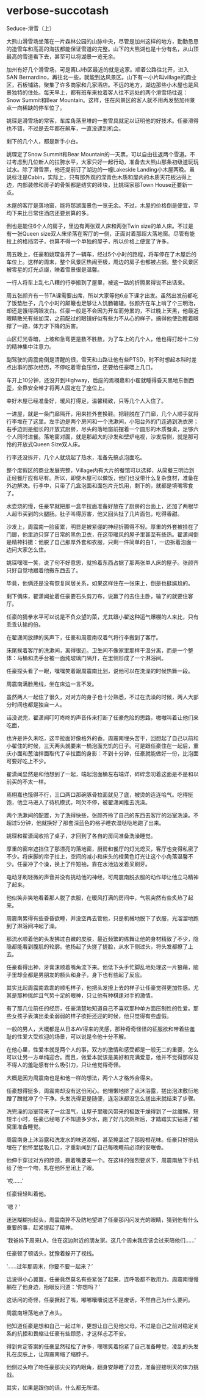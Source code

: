 # verbose-succotash
Seduce-滑雪（上）


大熊山滑雪场坐落在一片森林公园的山脉中央，尽管是加州这样的地方，勤勤恳恳的造雪车和高高的海拔都能保证雪道的完整。山下的大熊湖也是十分有名，从山顶最高的雪道看下去，甚至可以将湖景一览无余。

加州有好几个滑雪场，可是离LJ市区最近的就是这家。顺着公路往北开，进入SAN Bernardino，再往北一些，就能到达风景区。山下有一小片叫village的商业区，石板铺路，聚集了许多商家和几家酒店。不远的地方，湖边那些小木屋也是风景独特的住处。每天早上，都有班车来拉着客人往不远处的两个滑雪场往返：Snow Summit和Bear Mountain。这样，住在风景区的客人就不用再发愁加州景点一向稀缺的停车位了。

姚琛是滑雪场的常客，车库角落里堆的一套雪具就足以证明他的好技术。任豪滑得也不错，不过是去年都在飙车，一直没逮到机会。

剩下的几个人，都是新手小白。

姚琛定了Snow Summit和Bear Mountain的一天票，可以自由往返两个雪道。不过考虑到几位新人的拉胯水平，大家只好一起行动，准备去大熊山那条初级道玩玩试水。除了滑雪票，他还提前订了湖边的一幢Lakeside Landing小木屋两晚。虽说标注是Cabin，实际上，只有那外观的深青色木质和屋内的木质天花板沾得上边，内部装修和房子的骨架都是结实的砖块，比姚琛家那Town House还要新一点。

木屋的客厅是落地窗，能将那湖面景色一览无余。不过，木屋的价格倒是便宜，平均下来比日常住酒店还要划算的多。

倒也是能住6个人的房子，里边有两张双人床和两张Twin size的单人床。不过是有一张Queen size双人床坐落在客厅的一侧，正面对着那超大落地窗。尽管有能拉上的格挡帘子，也算不得一个单独的屋子，所以价格上便宜了许多。

周五晚上，任豪和姚琛各开了一辆车，经过5个小时的路程，将车停在了木屋后的车位上。这样的周末，整个风景区热闹至极，周边的房子也都被占据。整个风景区被零星的灯光点缀，映着雪景很是温馨。

一行人将车上乱七八糟的行李搬到了屋里，被这一路的折腾累得说不出话来。

周五张颜齐有一节TA课需要出席，所以大家等他6点下课才出发。虽然出发前都吃了饭垫肚子，几个小时的颠簸也足够让人饥肠辘辘。张颜齐在车上啃了个三明治，却还是饿得两眼发白。任豪一般是不会因为开车而劳累的，不过晚上天黑，他最近眼睛散光有些加深，之前配过的眼镜好似有些力不从心的样子，搞得他使劲瞪着眼撑了一路，体力才下降的厉害。

山区灯光昏暗，上坡和急弯更是数不胜数，为了车上的几个人，他也得打起十二分的精神集中注意力。

副驾驶的周震南倒是清醒的很，雪天和山路让他有些PTSD，时不时想起本科时差点出事的那次经历，不停吃着零食压惊，还要给任豪喂上几口。

车开上10分钟，还没开到Highway，后座的焉栩嘉和小翟就睡得昏天黑地东倒西歪，全靠安全带才将两人固定在了座位上。

幸好木屋已经准备好，暖风打得足，温馨精致，只等几个人入住了。

一进屋，就是一条门廊隔开，用来挂外套换鞋。把鞋脱在了门廊，几个人顺手就将行李堆在了这里。左手边是两个房间和一个洗漱间，小阳台外的门连通到洗衣房；右手边则是细长的开放式厨房，尽头的落地窗前摆着一个圆形的木质餐桌，足够六个人同时进餐。落地窗对面，就是那超大的沙发和壁炉电视，沙发后侧，就是那可怜的开放式Queen Size双人床。

行李还没拆开，几个人就烧起了热水，准备先搞点泡面吃。

整个度假区的商业发展完整，Village内有大片的餐馆可以选择，从简餐三明治到正经餐厅应有尽有。所以，即使木屋可以做饭，他们也没带什么复杂食材，准备在外边解决。行李中，只带了几盒泡面和面包片充饥用，剩下的，就都是填嘴零食了。

水壶烧的慢，任豪早就把那一盒辛拉面准备好放在了厨房的台面上，还加了两根华人超市买到的火腿肠。肚子叫得厉害，他又回头扯了几片面包，吃得香甜。

沙发上，周震南一脸疲累，明显是被紧绷的神经折腾得不轻。厚重的外套被挂在了门廊，他里边只穿了日常的黑色卫衣，在这带暖风的屋子里甚至有些热。翟潇闻倒是精神抖擞：他脱了自己那厚外套和衣服，只剩一件简单的白T，一边拆着泡面一边问大家怎么住。

姚琛嘿嘿一笑，说了句不好意思，就拎着东西占据了那两张单人床的屋子。张颜齐只好自觉地跟着他搬东西去了。

毕竟，他俩还是没有恢复同居关系，如果这样住在一张床上，倒是也挺尴尬的。

剩下俩床，翟潇闻扯着任豪要石头剪刀布，说赢了的去住主卧，输了的就要住客厅。

任豪的猜拳水平可以说是不负众望的菜，尤其跟小翟这种运气爆棚的人来比，只有乖乖认输的份。

在翟潇闻放肆的笑声下，任豪和周震南叹着气将行李搬到了客厅。

床尾挨着客厅的洗漱间，离得很近。卫生间不像家里那样干湿分离，而是一个整体：马桶和洗手台被一面纯玻璃门隔开，在里侧形成了一个淋浴间。

任豪探头看了一眼，嘿嘿笑着跟周震南比划，说他可以在洗澡的时候热舞一段。

周震南满脸黑线，坐在床边一言不发。

虽然两人一起住了很久，对对方的身子也十分熟悉，不过在洗澡的时候，两人大部分时间也都是独自一人。

话没说完，翟潇闻叮叮咚咚的声音传来打断了任豪危险的思路，嗷嗷叫着让他们来吃面，

也许是许久未吃，这辛拉面好像格外的香。周震南埋头苦干，回想起了自己以前和小翟住的时候，三天两头就要来一桶泡面充饥的日子。可是跟任豪住在一起后，重庆小面和葱油拌面取代了辛拉面的身影：不到十分钟，任豪就能做好一份，比泡面可要好吃上不少。

翟潇闻显然是和他想到了一起，端起泡面桶左右端详，碎碎念叨着这面是不是和以前买的不太一样。

焉栩嘉也饿得不行，三口两口那碗豚骨拉面就见了底，被烫的连连哈气。吃得挺饱，他立马进入了待机模式，呵欠不停，被翟潇闻推去洗澡。

两个洗漱间的配置，为了洗得快些，张颜齐拎了自己的东西去客厅的浴室洗澡。不超过5分钟，他就换好了那套深蓝色的格子睡衣湿哒哒地跑了出来。

姚琛和翟潇闻收拾了桌子，才回到了各自的房间准备洗澡睡觉。

厚重的窗帘遮挡住了那漂亮的落地窗，厨房和餐厅的灯光熄灭，客厅也变得私密了不少。将床脚的帘子拉上，空间的减小和床头的橙黄色灯光让这个小角落温馨不少。任豪冲了个澡，换上了件短袖，靠在水池边发着呆刷牙。

电动牙刷轻微的声音并没有挑动他的神经，可周震南脱衣服的动作却让他立马精神了起来。

他似笑非笑地看着那人脱了衣服，在暖风打满的房间中，气氛突然有些炙热了起来。

周震南累得有些昏昏欲睡，并没空再去管他，只是机械地脱下了衣服，光溜溜地跑到了淋浴间冲起了澡。

那流水顺着他的头发拂过白嫩的皮肤，最近频繁的练舞让他的身材精致了不少，隐隐都能看到腹肌的轮廓。他扬起了头搓了搓脸，从水下侧过头，将头发都撩了上去。

任豪看得出神，牙膏沫顺着嘴角流下来。他低下头手忙脚乱地处理这一片狼藉，脑子里却全都是男朋友的额头和身子，身下也有些起了反应。

其实比起周震南乖乖的顺毛样子，他把头发撩上去的样子让任豪觉得更加性感。尤其是那种挑衅且气势十足的眼神，只让他有种棋逢对手的激情。

有了那几位前任的经历，任豪清楚地知道自己不喜欢那种单方面压制性的性爱。那些女孩子表演出柔柔弱弱的样子欲拒还迎的时候，他只觉得有些虚假。

一般的男人，大概都是从日本AV得来的灵感，那种奇奇怪怪的征服欲和带着些羞耻的性爱大受欢迎的场景，可以说是令他十分不解。

在他心里，性爱本就是两个人的事，双方的激情和感受都是一般无二的重要，怎么可以让另一方单纯迎合。而且，做爱本就该是美好和充满爱意，他并不觉得那样见不得人的羞耻感有什么吸引力，只让他觉得奇怪。

大概是因为周震南也是和他一样的想法，两个人才格外合得来。

任豪想得挺多，周震南却没有这份闲心。他懒懒地挤了点沐浴露，搓出泡沫敷衍地蹭了蹭就冲了个干净。头发洗得更是随便，连泡沫都没怎么搓出来就结束了步骤。

洗完澡的浴室带来了一丝湿气，让屋子里暖风带来的极致干燥得到了一丝缓解。短短半小时，任豪已经喝了不知道多少水，跑了好几次厕所后，才踏踏实实钻进了被窝里准备睡觉。

周震南身上沐浴露和洗发水的味道浓郁，甚至掩盖过了那股橙花味。任豪只好把头埋在了他怀里猛吸几口，才重新闻到了自己每晚睡前必须的安眠香。

他伸手穿过对方的脖颈，撅着嘴要亲一个。在这样的强烈要求下，周震南放下手机给了他一个吻，扎在他怀里闭上了眼。

‘哎……’

任豪轻轻叫着他。

‘嗯？’

迷迷糊糊抬起头，周震南猝不及防地望进了任豪那闪闪发光的眼睛，猜到他有什么重要的事，赶紧提起了精神。

‘我爸妈下周来LA，住在这边附近的朋友家。这几个周末我应该会过来陪他们……’

任豪顿了顿话头，犹豫着躲开了视线。

‘……过年那周末，你要不要一起来？’

话说得小心翼翼，任豪竟然莫名有些紧张了起来，连呼吸都不敢用力。周震南慢慢躺在了他身边，抬眼反问道：‘你想吗？’

这话问的奇怪，任豪撅起了嘴，嘟嘟囔囔说这不是废话，不然自己为什么要问。

周震南坦荡地点了点头。

他知道任豪是想和自己一起过年，更想让自己见他父母。不过是自己之前对稳定关系的抗拒和畏缩让任豪有些顾忌，才这样忐忑不安。

得到肯定答案的任豪显然轻松了许多，嘿嘿笑着抱紧了自己准备睡觉，凌乱的头发扎在皮肤上，让周震南缩了缩脖子。

他侧过头吻了吻任豪那尖尖的内眼角，翻身安静睡了过去，准备迎接明天的体力挑战。

其实，如果是跟你的话，什么都无所谓。











